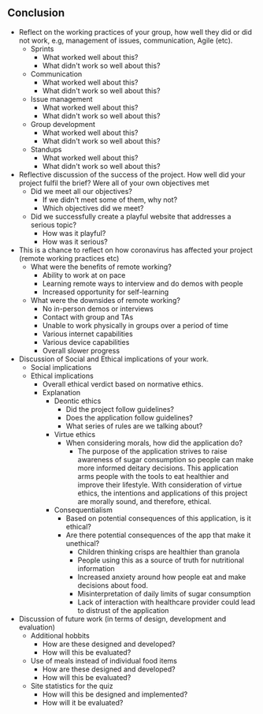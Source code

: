 ## Conclusion

- Reflect on the working practices of your group, how well they did or did not work, e.g, management of issues, communication, Agile (etc).
    - Sprints
        - What worked well about this?
        - What didn't work so well about this?
    - Communication
        - What worked well about this?
        - What didn't work so well about this?
    - Issue management
        - What worked well about this?
        - What didn't work so well about this?
    - Group development
        - What worked well about this?
        - What didn't work so well about this?
    - Standups
        - What worked well about this?
        - What didn't work so well about this?
- Reflective discussion of the success of the project. How well did your project fulfil the brief? Were all of your own objectives met
    - Did we meet all our objectives?
        - If we didn't meet some of them, why not?
        - Which objectives did we meet?
    - Did we successfully create a playful website that addresses a serious topic?
        - How was it playful?
        - How was it serious?
- This is a chance to reflect on how coronavirus has affected your project (remote working practices etc)
    - What were the benefits of remote working?
        - Ability to work at on pace
        - Learning remote ways to interview and do demos with people
        - Increased opportunity for self-learning
    - What were the downsides of remote working?
        - No in-person demos or interviews
        - Contact with group and TAs
        - Unable to work physically in groups over a period of time
        - Various internet capabilities
        - Various device capabilities
        - Overall slower progress
- Discussion of Social and Ethical implications of your work.
    - Social implications
    - Ethical implications
        - Overall ethical verdict based on normative ethics.
        - Explanation 
            - Deontic ethics
                - Did the project follow guidelines?
                - Does the application follow guidelines?
                - What series of rules are we talking about?
            - Virtue ethics
                - When considering morals, how did the application do?
                    - The purpose of the application strives to raise awareness of sugar consumption so people can make more informed deitary decisions. This application arms people with the tools to eat healthier and improve their lifestyle. With consideration of virtue ethics, the intentions and applications of this project are morally sound, and therefore, ethical.
            - Consequentialism
                - Based on potential consequences of this application, is it ethical?
                - Are there potential consequences of the app that make it unethical?
                    - Children thinking crisps are healthier than granola
                    - People using this as a source of truth for nutritional information
                    - Increased anxiety around how people eat and make decisions about food.
                    - Misinterpretation of daily limits of sugar consumption
                    - Lack of interaction with healthcare provider could lead to distrust of the application
- Discussion of future work (in terms of design, development and evaluation)
    - Additional hobbits
        - How are these designed and developed?
        - How will this be evaluated?
    - Use of meals instead of individual food items
        - How are these designed and developed?
        - How will this be evaluated?
    - Site statistics for the quiz
        - How will this be designed and implemented?
        - How will it be evaluated?

